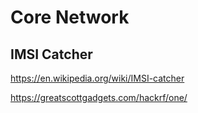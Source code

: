 # Core Network

## IMSI Catcher

https://en.wikipedia.org/wiki/IMSI-catcher

https://greatscottgadgets.com/hackrf/one/